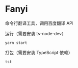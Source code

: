 # Fanyi

命令行翻译工具，调用百度翻译 API

运行（需要安装 ts-node-dev）

```shell script
yarn start
```

打包（需要安装 TypeScript 依赖）

```shell script
tst
```